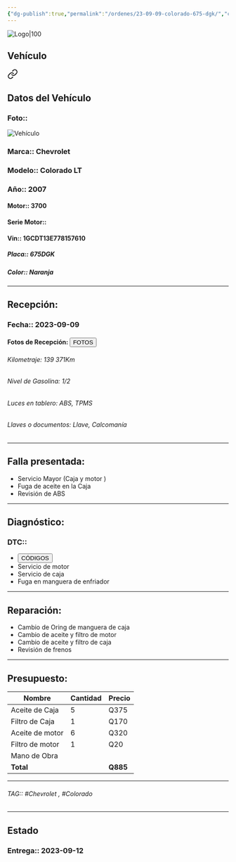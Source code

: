 ```yaml
---
{"dg-publish":true,"permalink":"/ordenes/23-09-09-colorado-675-dgk/","created":"","updated":""}
---
```


![Logo|100](http://drive.google.com/uc?export=view&id=137fl3TIZ0-PU8b-Pt0bsjclwHub_u78G)

## Vehículo

<div class="transclusion internal-embed is-loaded"><a class="markdown-embed-link" href="/vehiculos/chevrolet/colorado-lt/#datos-del-vehiculo" aria-label="Open link"><svg xmlns="http://www.w3.org/2000/svg" width="24" height="24" viewBox="0 0 24 24" fill="none" stroke="currentColor" stroke-width="2" stroke-linecap="round" stroke-linejoin="round" class="svg-icon lucide-link"><path d="M10 13a5 5 0 0 0 7.54.54l3-3a5 5 0 0 0-7.07-7.07l-1.72 1.71"></path><path d="M14 11a5 5 0 0 0-7.54-.54l-3 3a5 5 0 0 0 7.07 7.07l1.71-1.71"></path></svg></a><div class="markdown-embed">



## Datos del Vehículo 
### Foto:: 
![Vehículo](http://drive.google.com/uc?export=view&id=1TF7uMdPLemQqkQTJieMgsqP9U29F3Gcv)

### Marca:: Chevrolet 
### Modelo:: Colorado LT
### Año:: 2007
#### Motor:: 3700
#### Serie Motor:: 
#### Vin:: 1GCDT13E778157610
##### Placa:: 675DGK
##### Color:: Naranja
---


</div></div>


## Recepción:
### Fecha:: 2023-09-09
#### Fotos de Recepción: <a href="http"><button class="btn success">FOTOS</button></a>

###### Kilometraje: 139 371Km
###### Nivel de Gasolina: 1/2
###### Luces en tablero: ABS, TPMS 
###### Llaves o documentos: Llave, Calcomanía 

---

## Falla presentada:
- Servicio Mayor (Caja y motor )
- Fuga de aceite en la Caja
- Revisión de ABS


---

## Diagnóstico:
### DTC:: 

- <a href="http://aitus.golo365.com/Home/Report/reportDetail/diagnose_record_id/382f381cgeAE3btZ8cOMTdIFnR/report_type/D/l/es/timezone/-6"><button class="btn success">CÓDIGOS</button></a>
- Servicio de motor 
- Servicio de caja 
- Fuga en manguera de enfriador 

---
## Reparación:
- Cambio de Oring de manguera de caja 
- Cambio de aceite y filtro de motor 
- Cambio de aceite y filtro de caja 
- Revisión de frenos 

---

## Presupuesto:

| Nombre          | Cantidad | Precio |
| --------------- | -------- | ------ |
| Aceite de Caja  | 5        | Q375   |
| Filtro de Caja  | 1        | Q170   |
| Aceite de motor | 6        | Q320   |
| Filtro de motor | 1        | Q20    |
| Mano de Obra    |          |        |
| **Total**                |          |     **Q885**   |

---

###### TAG:: #Chevrolet , #Colorado

---

## Estado

### Entrega:: 2023-09-12